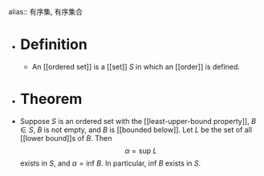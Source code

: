 alias:: 有序集, 有序集合

- # Definition
	- An [[ordered set]] is a [[set]] $S$ in which an [[order]] is defined.
- # Theorem
- Suppose $S$ is an ordered set with the [[least-upper-bound property]], $B\in S$, $B$ is not empty, and $B$ is [[bounded below]]. Let $L$ be the set of all [[lower
  bound]]s of $B$. Then
  $$\alpha= \mathrm{sup}\ L$$
  exists in $S$, and $\alpha = \mathrm{inf}\ B$.
  In particular, $\mathrm{inf}\ B$ exists in $S$.